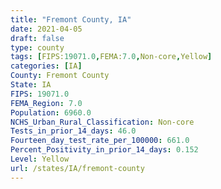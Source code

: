```yaml
---
title: "Fremont County, IA"
date: 2021-04-05
draft: false
type: county
tags: [FIPS:19071.0,FEMA:7.0,Non-core,Yellow]
categories: [IA]
County: Fremont County
State: IA
FIPS: 19071.0
FEMA_Region: 7.0
Population: 6960.0
NCHS_Urban_Rural_Classification: Non-core
Tests_in_prior_14_days: 46.0
Fourteen_day_test_rate_per_100000: 661.0
Percent_Positivity_in_prior_14_days: 0.152
Level: Yellow
url: /states/IA/fremont-county
---
```



